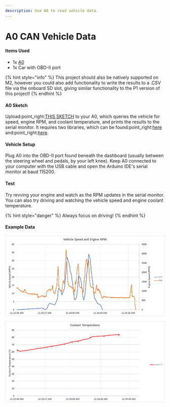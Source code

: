 ```yaml
---
description: Use A0 to read vehicle data.
---
```


# A0 CAN Vehicle Data

#### Items Used

* 1x [A0](https://www.macchina.cc/catalog/a0-boards/a0-under-dash)
* 1x Car with OBD-II port

{% hint style="info" %}
This project should also be natively supported on M2, however you could also add functionality to write the results to a .CSV file via the onboard SD slot, giving similar functionality to the P1 version of this project!
{% endhint %}

#### A0 Sketch

Upload:point\_right:[THIS SKETCH](https://gist.github.com/kenny-macchina/f87e4c39e29a39562e168b9869d64ef8) to your A0, which queries the vehicle for speed, engine RPM, and coolant temperature, and prints the results to the serial monitor. It requires two libraries, which can be found:point\_right:[here](https://github.com/collin80/esp32\_can) and:point\_right:[here](https://github.com/collin80/can\_common).

#### Vehicle Setup

Plug A0 into the OBD-II port found beneath the dashboard (usually between the steering wheel and pedals, by your left knee). Keep A0 connected to your computer with the USB cable and open the Arduino IDE's serial monitor at baud 115200.

#### Test

Try revving your engine and watch as the RPM updates in the serial monitor. You can also try driving and watching the vehicle speed and engine coolant temperature.

{% hint style="danger" %}
Always focus on driving!
{% endhint %}

#### Example Data

![These graphs were made by copying the output from the serial monitor and using Excel's text import tool.](../../.gitbook/assets/image.png)

![](<../../.gitbook/assets/image (2).png>)
